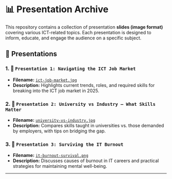# 📊 Presentation Archive

This repository contains a collection of presentation **slides (image format)** covering various ICT-related topics. Each presentation is designed to inform, educate, and engage the audience on a specific subject.

## 📂 Presentations

### 1. 📘 `Presentation 1: Navigating the ICT Job Market`
- **Filename:** [`ict-job-market.jpg`](./ict-job-market.jpg)
- **Description:** Highlights current trends, roles, and required skills for breaking into the ICT job market in 2025.

### 2. 📙 `Presentation 2: University vs Industry – What Skills Matter`
- **Filename:** [`university-vs-industry.jpg`](./university-vs-industry.jpg)
- **Description:** Compares skills taught in universities vs. those demanded by employers, with tips on bridging the gap.

### 3. 📗 `Presentation 3: Surviving the IT Burnout`
- **Filename:** [`it-burnout-survival.png`](./it-burnout-survival.png)
- **Description:** Discusses causes of burnout in IT careers and practical strategies for maintaining mental well-being.

---


